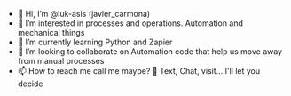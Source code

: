 - 👋 Hi, I’m @luk-asis (javier_carmona)
- 👀 I’m interested in processes and operations. Automation and mechanical things
- 🌱 I’m currently learning Python and Zapier
- 💞️ I’m looking to collaborate on Automation code that help us move away from manual processes
- 📫 How to reach me call me maybe? 🤪 Text, Chat, visit... I'll let you decide

<!---
luk-asis/luk-asis is a ✨ special ✨ repository because its `README.md` (this file) appears on your GitHub profile.
You can click the Preview link to take a look at your changes.
--->
